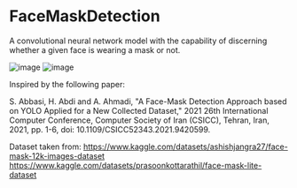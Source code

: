 # FaceMaskDetection
A convolutional neural network model with the capability of discerning whether a given face is wearing a mask or not.

![image](https://user-images.githubusercontent.com/111015445/219254195-315df7fd-31f0-4c06-8a68-e8b3c15e0b6c.png)
![image](https://user-images.githubusercontent.com/111015445/219254097-32101f77-1280-48e2-99d7-12a6c257f18b.png)

Inspired by the following paper:

S. Abbasi, H. Abdi and A. Ahmadi, "A Face-Mask Detection Approach based on YOLO Applied for a New Collected Dataset," 2021 26th International Computer Conference, Computer Society of Iran (CSICC), Tehran, Iran, 2021, pp. 1-6, doi: 10.1109/CSICC52343.2021.9420599.

Dataset taken from:
https://www.kaggle.com/datasets/ashishjangra27/face-mask-12k-images-dataset
https://www.kaggle.com/datasets/prasoonkottarathil/face-mask-lite-dataset
